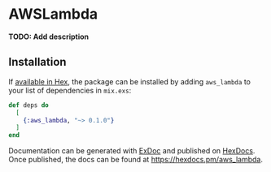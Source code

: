# AWSLambda

**TODO: Add description**

## Installation

If [available in Hex](https://hex.pm/docs/publish), the package can be installed
by adding `aws_lambda` to your list of dependencies in `mix.exs`:

```elixir
def deps do
  [
    {:aws_lambda, "~> 0.1.0"}
  ]
end
```

Documentation can be generated with [ExDoc](https://github.com/elixir-lang/ex_doc)
and published on [HexDocs](https://hexdocs.pm). Once published, the docs can
be found at <https://hexdocs.pm/aws_lambda>.

